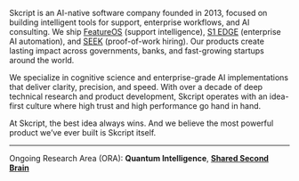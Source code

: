 Skcript is an AI-native software company founded in 2013, focused on building intelligent tools for support, enterprise workflows, and AI consulting. We ship [FeatureOS](https://featureos.app) (support intelligence), [S1 EDGE](https://www.skcript.com/s1) (enterprise AI automation), and [SEEK](https://www.skcript.com/seek) (proof-of-work hiring). Our products create lasting impact across governments, banks, and fast-growing startups around the world.

We specialize in cognitive science and enterprise-grade AI implementations that deliver clarity, precision, and speed. With over a decade of deep technical research and product development, Skcript operates with an idea-first culture where high trust and high performance go hand in hand.

At Skcript, the best idea always wins. And we believe the most powerful product we’ve ever built is Skcript itself.

---

Ongoing Research Area (ORA): **Quantum Intelligence**, **[Shared Second Brain](https://knol.app)**
